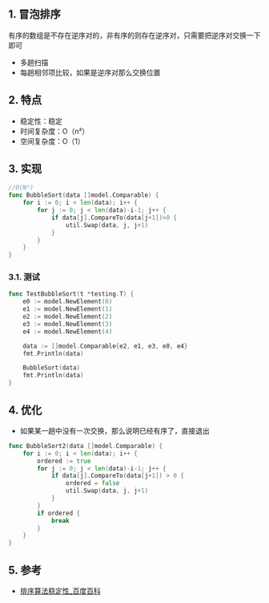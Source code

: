 ## 1. 冒泡排序
有序的数组是不存在逆序对的，非有序的则存在逆序对，只需要把逆序对交换一下即可

- 多趟扫描
- 每趟相邻项比较，如果是逆序对那么交换位置

## 2. 特点
- 稳定性：稳定
- 时间复杂度：O（n²）
- 空间复杂度：O（1）


## 3. 实现

```go
//O(N²)
func BubbleSort(data []model.Comparable) {
	for i := 0; i < len(data); i++ {
		for j := 0; j < len(data)-i-1; j++ {
			if data[j].CompareTo(data[j+1])>0 {
				util.Swap(data, j, j+1)
			}
		}
	}
}

```

### 3.1. 测试

```go
func TestBubbleSort(t *testing.T) {
	e0 := model.NewElement(0)
	e1 := model.NewElement(1)
	e2 := model.NewElement(2)
	e3 := model.NewElement(3)
	e4 := model.NewElement(4)

	data := []model.Comparable{e2, e1, e3, e0, e4}
	fmt.Println(data)

	BubbleSort(data)
	fmt.Println(data)
}

```

## 4. 优化
- 如果某一趟中没有一次交换，那么说明已经有序了，直接退出

```go
func BubbleSort2(data []model.Comparable) {
	for i := 0; i < len(data); i++ {
		ordered := true
		for j := 0; j < len(data)-i-1; j++ {
			if data[j].CompareTo(data[j+1]) > 0 {
				ordered = false
				util.Swap(data, j, j+1)
			}
		}
		if ordered {
			break
		}
	}
}

```

## 5. 参考
- [排序算法稳定性\_百度百科](https://baike.baidu.com/item/%E6%8E%92%E5%BA%8F%E7%AE%97%E6%B3%95%E7%A8%B3%E5%AE%9A%E6%80%A7/9763250?fr=aladdin)